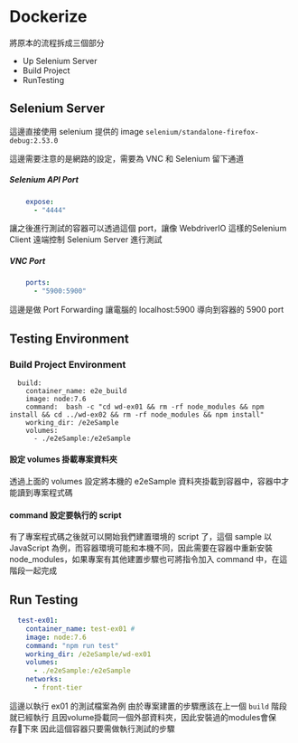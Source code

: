 # Dockerize

將原本的流程拆成三個部分

- Up Selenium Server
- Build Project
- RunTesting

## Selenium Server

這邊直接使用 selenium 提供的 image `selenium/standalone-firefox-debug:2.53.0`

這邊需要注意的是網路的設定，需要為 VNC 和 Selenium 留下通道

##### Selenium API Port

```yaml
    expose:
      - "4444" 
```

讓之後進行測試的容器可以透過這個 port，讓像 WebdriverIO 這樣的Selenium Client 遠端控制 Selenium Server 進行測試

##### VNC Port

```yaml
    ports:
      - "5900:5900"
```

這邊是做 Port Forwarding 讓電腦的 localhost:5900 導向到容器的 5900 port



## Testing Environment

### Build Project Environment 

```
  build:
    container_name: e2e_build
    image: node:7.6
    command:  bash -c "cd wd-ex01 && rm -rf node_modules && npm install && cd ../wd-ex02 && rm -rf node_modules && npm install"
    working_dir: /e2eSample
    volumes:
      - ./e2eSample:/e2eSample
```

#### 設定 volumes 掛載專案資料夾

透過上面的 volumes 設定將本機的 e2eSample 資料夾掛載到容器中，容器中才能讀到專案程式碼

#### command 設定要執行的 script

有了專案程式碼之後就可以開始我們建置環境的 script 了，這個 sample 以 JavaScript 為例，而容器環境可能和本機不同，因此需要在容器中重新安裝 node_modules，如果專案有其他建置步驟也可將指令加入 command 中，在這階段一起完成



## Run Testing

```yaml
  test-ex01:
    container_name: test-ex01 #
    image: node:7.6
    command: "npm run test"
    working_dir: /e2eSample/wd-ex01
    volumes:
      - ./e2eSample:/e2eSample
    networks:
      - front-tier
```

這邊以執行 ex01 的測試檔案為例
由於專案建置的步驟應該在上一個 `build` 階段就已經執行
且因volume掛載同一個外部資料夾，因此安裝過的modules會保存下來
因此這個容器只要需做執行測試的步驟